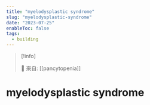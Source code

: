 ```yaml
---
title: "myelodysplastic syndrome"
slug: "myelodysplastic-syndrome"
date: "2023-07-25"
enableToc: false
tags:
  - building
---
```


> [!info]
>
> 🌱 來自: [[pancytopenia]]

# myelodysplastic syndrome


